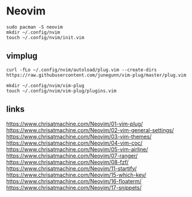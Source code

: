 # Neovim

```console
sudo pacman -S neovim
mkdir ~/.config/nvim
touch ~/.config/nvim/init.vim
```

## vimplug

```console
curl -fLo ~/.config/nvim/autoload/plug.vim --create-dirs https://raw.githubusercontent.com/junegunn/vim-plug/master/plug.vim

mkdir ~/.config/nvim/vim-plug
touch ~/.config/nvim/vim-plug/plugins.vim
```

## links
https://www.chrisatmachine.com/Neovim/01-vim-plug/
https://www.chrisatmachine.com/Neovim/02-vim-general-settings/
https://www.chrisatmachine.com/Neovim/03-vim-themes/
https://www.chrisatmachine.com/Neovim/04-vim-coc/
https://www.chrisatmachine.com/Neovim/05-vim-airline/
https://www.chrisatmachine.com/Neovim/07-ranger/
https://www.chrisatmachine.com/Neovim/08-fzf/
https://www.chrisatmachine.com/Neovim/11-startify/
https://www.chrisatmachine.com/Neovim/15-which-key/
https://www.chrisatmachine.com/Neovim/16-floaterm/
https://www.chrisatmachine.com/Neovim/17-snippets/
